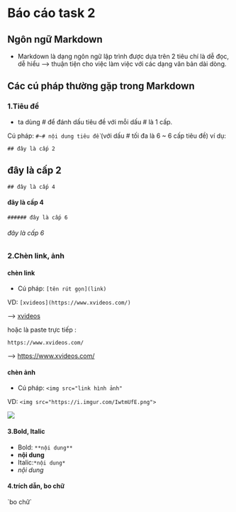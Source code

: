 # Báo cáo task 2
## Ngôn ngữ Markdown
+ Markdown là dạng ngôn ngữ lập trình được dựa trên 2 tiêu chí là dễ đọc, dễ hiểu
--> thuận tiện cho việc làm việc với các dạng văn bản dài dòng.

## Các cú pháp thường gặp trong Markdown

### 1.Tiêu đề
- ta dùng # để đánh dấu tiêu đề với mỗi dấu # là 1 cấp.

Cú pháp: `#~# nội dung tiêu đề` (với dấu # tối đa là 6 ~ 6 cấp tiêu đề)
ví dụ:

`## đây là cấp 2`
## đây là cấp 2
`## đây là cấp 4`
#### đây là cấp 4
`###### đây là cấp 6`
###### đây là cấp 6
### 2.Chèn link, ảnh
#### chèn link
- Cú pháp: `[tên rút gọn](link)`

VD: `[xvideos](https://www.xvideos.com/)`

--> [xvideos](https://www.xvideos.com/)

hoặc là paste trực tiếp : 

`https://www.xvideos.com/`

--> https://www.xvideos.com/
#### chèn ảnh
- Cú pháp: `<img src="link hình ảnh"`

VD: `<img src="https://i.imgur.com/IwtmUfE.png">`

<img src="https://i.imgur.com/IwtmUfE.png">

#### 3.Bold, Italic
- Bold: `**nội dung**`
-	**nội dung**
- Italic:`*nội dung*`
-	*nội dung*
#### 4.trích dẫn, bo chữ
\`bo chữ`
